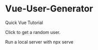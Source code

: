 # Vue-User-Generator

Quick Vue Tutorial 

Click to get a random user. 

Run a local server with npx serve
